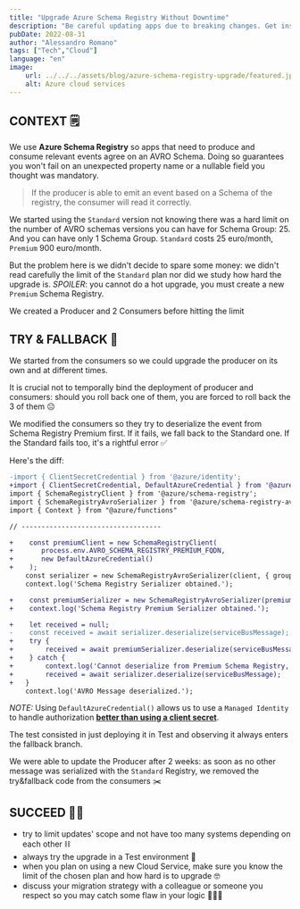 ```yaml
---
title: "Upgrade Azure Schema Registry Without Downtime"
description: "Be careful updating apps due to breaking changes. Get inspired from what I did."
pubDate: 2022-08-31
author: "Alessandro Romano"
tags: ["Tech","Cloud"]
language: "en"
image:
    url: ../../../assets/blog/azure-schema-registry-upgrade/featured.jpg
    alt: Azure cloud services
---
```


## CONTEXT 🗒️

We use **Azure Schema Registry** so apps that need to produce and consume relevant events agree on an AVRO Schema. Doing so guarantees you won't fail on an unexpected property name or a nullable field you thought was mandatory.

> If the producer is able to emit an event based on a Schema of the registry, the consumer will read it correctly.

We started using the `Standard` version not knowing there was a hard limit on the number of AVRO schemas versions you can have for Schema Group: 25. And you can have only 1 Schema Group. `Standard` costs 25 euro/month, `Premium` 900 euro/month.

But the problem here is we didn't decide to spare some money: we didn't read carefully the limit of the `Standard` plan nor did we study how hard the upgrade is. _SPOILER_: you cannot do a hot upgrade, you must create a new `Premium` Schema Registry.

We created a Producer and 2 Consumers before hitting the limit

## TRY & FALLBACK 🦾

We started from the consumers so we could upgrade the producer on its own and at different times.

It is crucial not to temporally bind the deployment of producer and consumers: should you roll back one of them, you are forced to roll back the 3 of them 😐

We modified the consumers so they try to deserialize the event from Schema Registry Premium first. If it fails, we fall back to the Standard one. If the Standard fails too, it's a rightful error ✅

Here's the diff:

```diff
-import { ClientSecretCredential } from '@azure/identity';
+import { ClientSecretCredential, DefaultAzureCredential } from '@azure/identity';
import { SchemaRegistryClient } from '@azure/schema-registry';
import { SchemaRegistryAvroSerializer } from '@azure/schema-registry-avro';
import { Context } from "@azure/functions"

// -----------------------------------

+    const premiumClient = new SchemaRegistryClient(
+       process.env.AVRO_SCHEMA_REGISTRY_PREMIUM_FQDN,
+       new DefaultAzureCredential()
+    );
    const serializer = new SchemaRegistryAvroSerializer(client, { groupName: 'ALL_AVRO_SCHEMA' });
    context.log('Schema Registry Serializer obtained.');

+    const premiumSerializer = new SchemaRegistryAvroSerializer(premiumClient, { groupName: 'ALL_AVRO_SCHEMA' });
+    context.log('Schema Registry Premium Serializer obtained.');

+    let received = null;
-    const received = await serializer.deserialize(serviceBusMessage);
+    try {
+        received = await premiumSerializer.deserialize(serviceBusMessage);
+    } catch {
+        context.log('Cannot deserialize from Premium Schema Registry, fallbacking to Standard...');
+        received = await serializer.deserialize(serviceBusMessage);
+   }
    context.log('AVRO Message deserialized.');
```

_NOTE:_ Using `DefaultAzureCredential()` allows us to use a `Managed Identity` to handle authorization [**better than using a client secret**](https://docs.microsoft.com/en-us/azure/active-directory/managed-identities-azure-resources/overview).

The test consisted in just deploying it in Test and observing it always enters the fallback branch.

We were able to update the Producer after 2 weeks: as soon as no other message was serialized with the `Standard` Registry, we removed the try&fallback code from the consumers ✂️

## SUCCEED 🤘🏻

-   try to limit updates' scope and not have too many systems depending on each other ⛓️
-   always try the upgrade in a Test environment 🦺
-   when you plan on using a new Cloud Service, make sure you know the limit of the chosen plan and how hard is to upgrade 🤓
-   discuss your migration strategy with a colleague or someone you respect so you may catch some flaw in your logic 🧑‍🤝‍🧑
